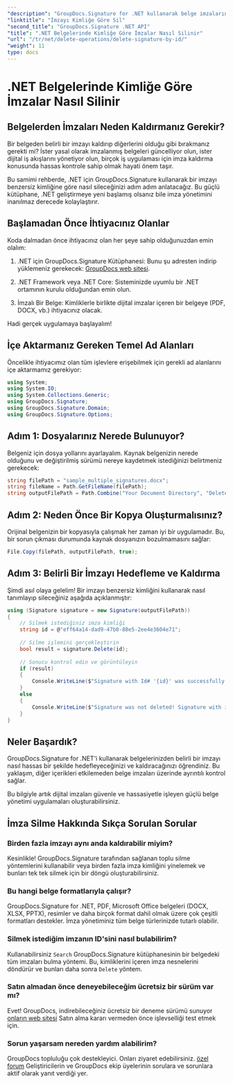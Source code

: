 ```yaml
---
"description": "GroupDocs.Signature for .NET kullanarak belge imzalarını kimliğe göre kolayca nasıl kaldıracağınızı öğrenin. Tam kod örnekleriyle adım adım kılavuz."
"linktitle": "İmzayı Kimliğe Göre Sil"
"second_title": "GroupDocs.Signature .NET API"
"title": ".NET Belgelerinde Kimliğe Göre İmzalar Nasıl Silinir"
"url": "/tr/net/delete-operations/delete-signature-by-id/"
"weight": 11
type: docs
---
```

# .NET Belgelerinde Kimliğe Göre İmzalar Nasıl Silinir

## Belgelerden İmzaları Neden Kaldırmanız Gerekir?

Bir belgeden belirli bir imzayı kaldırıp diğerlerini olduğu gibi bırakmanız gerekti mi? İster yasal olarak imzalanmış belgeleri güncelliyor olun, ister dijital iş akışlarını yönetiyor olun, birçok iş uygulaması için imza kaldırma konusunda hassas kontrole sahip olmak hayati önem taşır.

Bu samimi rehberde, .NET için GroupDocs.Signature kullanarak bir imzayı benzersiz kimliğine göre nasıl sileceğinizi adım adım anlatacağız. Bu güçlü kütüphane, .NET geliştirmeye yeni başlamış olsanız bile imza yönetimini inanılmaz derecede kolaylaştırır.

## Başlamadan Önce İhtiyacınız Olanlar

Koda dalmadan önce ihtiyacınız olan her şeye sahip olduğunuzdan emin olalım:

1. .NET için GroupDocs.Signature Kütüphanesi: Bunu şu adresten indirip yüklemeniz gerekecek: [GroupDocs web sitesi](https://releases.groupdocs.com/signature/net/).

2. .NET Framework veya .NET Core: Sisteminizde uyumlu bir .NET ortamının kurulu olduğundan emin olun.

3. İmzalı Bir Belge: Kimliklerle birlikte dijital imzalar içeren bir belgeye (PDF, DOCX, vb.) ihtiyacınız olacak.

Hadi gerçek uygulamaya başlayalım!

## İçe Aktarmanız Gereken Temel Ad Alanları

Öncelikle ihtiyacımız olan tüm işlevlere erişebilmek için gerekli ad alanlarını içe aktarmamız gerekiyor:

```csharp
using System;
using System.IO;
using System.Collections.Generic;
using GroupDocs.Signature;
using GroupDocs.Signature.Domain;
using GroupDocs.Signature.Options;
```

## Adım 1: Dosyalarınız Nerede Bulunuyor?

Belgeniz için dosya yollarını ayarlayalım. Kaynak belgenizin nerede olduğunu ve değiştirilmiş sürümü nereye kaydetmek istediğinizi belirtmeniz gerekecek:

```csharp
string filePath = "sample_multiple_signatures.docx";
string fileName = Path.GetFileName(filePath);
string outputFilePath = Path.Combine("Your Document Directory", "DeleteById", fileName);
```

## Adım 2: Neden Önce Bir Kopya Oluşturmalısınız?

Orijinal belgenizin bir kopyasıyla çalışmak her zaman iyi bir uygulamadır. Bu, bir sorun çıkması durumunda kaynak dosyanızın bozulmamasını sağlar:

```csharp
File.Copy(filePath, outputFilePath, true);
```

## Adım 3: Belirli Bir İmzayı Hedefleme ve Kaldırma

Şimdi asıl olaya gelelim! Bir imzayı benzersiz kimliğini kullanarak nasıl tanımlayıp sileceğiniz aşağıda açıklanmıştır:

```csharp
using (Signature signature = new Signature(outputFilePath))
{
    // Silmek istediğiniz imza kimliği
    string id = @"eff64a14-dad9-47b0-88e5-2ee4e3604e71";
    
    // Silme işlemini gerçekleştirin
    bool result = signature.Delete(id);
    
    // Sonucu kontrol edin ve görüntüleyin
    if (result)
    {
        Console.WriteLine($"Signature with Id# '{id}' was successfully deleted from document ['{fileName}'].");
    }
    else
    {
        Console.WriteLine($"Signature was not deleted! Signature with id# '{id}' was not found in the document.");
    }
}
```

## Neler Başardık?

GroupDocs.Signature for .NET'i kullanarak belgelerinizden belirli bir imzayı nasıl hassas bir şekilde hedefleyeceğinizi ve kaldıracağınızı öğrendiniz. Bu yaklaşım, diğer içerikleri etkilemeden belge imzaları üzerinde ayrıntılı kontrol sağlar.

Bu bilgiyle artık dijital imzaları güvenle ve hassasiyetle işleyen güçlü belge yönetimi uygulamaları oluşturabilirsiniz.

## İmza Silme Hakkında Sıkça Sorulan Sorular

### Birden fazla imzayı aynı anda kaldırabilir miyim?

Kesinlikle! GroupDocs.Signature tarafından sağlanan toplu silme yöntemlerini kullanabilir veya birden fazla imza kimliğini yinelemek ve bunları tek tek silmek için bir döngü oluşturabilirsiniz.

### Bu hangi belge formatlarıyla çalışır?

GroupDocs.Signature for .NET, PDF, Microsoft Office belgeleri (DOCX, XLSX, PPTX), resimler ve daha birçok format dahil olmak üzere çok çeşitli formatları destekler. İmza yönetiminiz tüm belge türlerinizde tutarlı olabilir.

### Silmek istediğim imzanın ID'sini nasıl bulabilirim?

Kullanabilirsiniz `Search` GroupDocs.Signature kütüphanesinin bir belgedeki tüm imzaları bulma yöntemi. Bu, kimliklerini içeren imza nesnelerini döndürür ve bunları daha sonra `Delete` yöntem.

### Satın almadan önce deneyebileceğim ücretsiz bir sürüm var mı?

Evet! GroupDocs, indirebileceğiniz ücretsiz bir deneme sürümü sunuyor [onların web sitesi](https://releases.groupdocs.com/) Satın alma kararı vermeden önce işlevselliği test etmek için.

### Sorun yaşarsam nereden yardım alabilirim?

GroupDocs topluluğu çok destekleyici. Onları ziyaret edebilirsiniz. [özel forum](https://forum.groupdocs.com/c/signature/13) Geliştiricilerin ve GroupDocs ekip üyelerinin sorulara ve sorunlara aktif olarak yanıt verdiği yer.